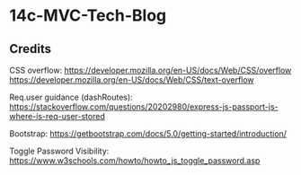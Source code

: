# 14c-MVC-Tech-Blog

## Credits

CSS overflow:
https://developer.mozilla.org/en-US/docs/Web/CSS/overflow
https://developer.mozilla.org/en-US/docs/Web/CSS/text-overflow

Req.user guidance (dashRoutes):
https://stackoverflow.com/questions/20202980/express-js-passport-js-where-is-req-user-stored

Bootstrap:
https://getbootstrap.com/docs/5.0/getting-started/introduction/

Toggle Password Visibility:
https://www.w3schools.com/howto/howto_js_toggle_password.asp